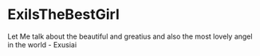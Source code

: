 # ExiIsTheBestGirl
Let Me talk about the beautiful and greatius and also the most lovely angel in the world - Exusiai

